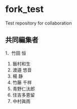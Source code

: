 # fork_test
Test repository for collaboration

## 共同編集者

1．竹田 恒
1. 飯村和生
1. 渡邉 悠音
1. 楊 静
1. 竹藤 千祥
1. 青野仁汰郎  
1. 住吉多恵留    
1. 中村眞雨

